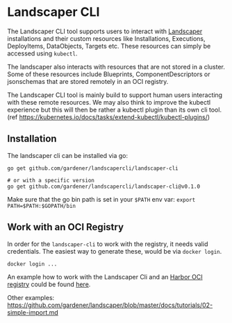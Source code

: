 # Landscaper CLI

The Landscaper CLI tool supports users to interact with [Landscaper](https://github.com/gardener/landscaper) 
installations and their custom resources like Installations, Executions, DeployItems, DataObjects, Targets etc. These 
resources can simply be accessed using `kubectl`.

The landscaper also interacts with resources that are not stored in a cluster.
Some of these resources include Blueprints, ComponentDescriptors or jsonschemas that are stored remotely in an OCI 
registry.

The Landscaper CLI tool is mainly build to support human users interacting with these remote resources.
We may also think to improve the kubectl experience but this will then be rather a kubectl plugin than its own cli tool.
(ref https://kubernetes.io/docs/tasks/extend-kubectl/kubectl-plugins/)

## Installation

The landscaper cli can be installed via go:

```shell script
go get github.com/gardener/landscapercli/landscaper-cli

# or with a specific version
go get github.com/gardener/landscapercli/landscaper-cli@v0.1.0
```
Make sure that the go bin path is set in your `$PATH` env var: `export PATH=$PATH:$GOPATH/bin`

## Work with an OCI Registry

In order for the `landscaper-cli` to work with the registry, it needs valid credentials. The easiest way to generate 
these, would be via `docker login`. 

```shell
docker login ...
```

An example how to work with the Landscaper Cli and an [Harbor OCI registry](https://github.com/goharbor/harbor-helm) 
could be found [here](https://github.com/gardener/landscaper/blob/master/docs/tutorials/00-local-setup.md).

Other examples:
https://github.com/gardener/landscaper/blob/master/docs/tutorials/02-simple-import.md 

